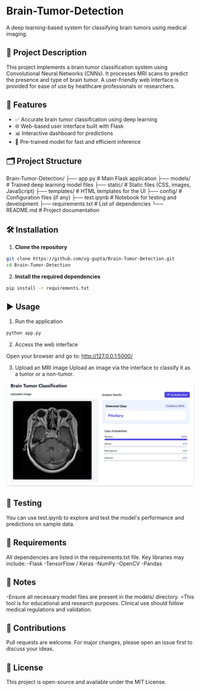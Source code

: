 # Brain-Tumor-Detection

A deep learning-based system for classifying brain tumors using medical imaging.

## 🧠 Project Description

This project implements a brain tumor classification system using Convolutional Neural Networks (CNNs). It processes MRI scans to predict the presence and type of brain tumor. A user-friendly web interface is provided for ease of use by healthcare professionals or researchers.

## 🚀 Features

- ✅ Accurate brain tumor classification using deep learning
- 🌐 Web-based user interface built with Flask
- 📊 Interactive dashboard for predictions
- 🧠 Pre-trained model for fast and efficient inference

## 🗂️ Project Structure

Brain-Tumor-Detection/
├── app.py # Main Flask application
├── models/ # Trained deep learning model files
├── static/ # Static files (CSS, images, JavaScript)
├── templates/ # HTML templates for the UI
├── config/ # Configuration files (if any)
├── test.ipynb # Notebook for testing and development
├── requirements.txt # List of dependencies
└── README.md # Project documentation


## 🛠️ Installation

1. **Clone the repository**

```bash
git clone https://github.com/vg-gupta/Brain-Tumor-Detection.git
cd Brain-Tumor-Detection
```


2. **Install the required dependencies**
```bash
pip install -r requirements.txt
```

## ▶️ Usage
1. Run the application
```bash
python app.py
```
2. Access the web interface

Open your browser and go to: http://127.0.0.1:5000/

3. Upload an MRI image
Upload an image via the interface to classify it as a tumor or a non-tumor.
<img src="static/images/interface.jpg" alt="MRI Sample" width="800"/>


## 🧪 Testing
You can use test.ipynb to explore and test the model's performance and predictions on sample data.

## 📎 Requirements
All dependencies are listed in the requirements.txt file. Key libraries may include:
-Flask
-TensorFlow / Keras
-NumPy
-OpenCV
-Pandas

## 📌 Notes
-Ensure all necessary model files are present in the models/ directory.
=This tool is for educational and research purposes. Clinical use should follow medical regulations and validation.

## 🤝 Contributions
Pull requests are welcome. For major changes, please open an issue first to discuss your ideas.

## 📜 License
This project is open-source and available under the MIT License.

